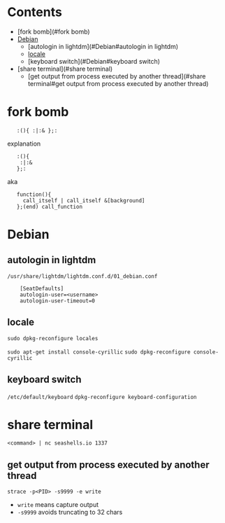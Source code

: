 # Contents

- [fork bomb](#fork bomb)
- [Debian](#Debian)
    - [autologin in lightdm](#Debian#autologin in lightdm)
    - [locale](#Debian#locale)
    - [keyboard switch](#Debian#keyboard switch)
- [share terminal](#share terminal)
    - [get output from process executed by another thread](#share terminal#get output from process executed by another thread)

# fork bomb
```
   :(){ :|:& };:
```
explanation
```
   :(){
    :|:&
   };:
```

aka   

```
   function(){
     call_itself | call_itself &[background]
   };(end) call_function
```

# Debian
## autologin in lightdm
`/usr/share/lightdm/lightdm.conf.d/01_debian.conf`

```
    [SeatDefaults]
    autologin-user=<username>
    autologin-user-timeout=0
```

## locale
`sudo dpkg-reconfigure locales`

`sudo apt-get install console-cyrillic`
`sudo dpkg-reconfigure console-cyrillic`

## keyboard switch
`/etc/default/keyboard`
`dpkg-reconfigure keyboard-configuration`

# share terminal
`<command> | nc seashells.io 1337`

## get output from process executed by another thread
`strace -p<PID> -s9999 -e write`  
- `write` means capture output
- `-s9999` avoids truncating to 32 chars
